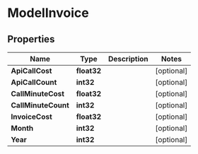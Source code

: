 

# ModelInvoice


## Properties

| Name | Type | Description | Notes |
|------------ | ------------- | ------------- | -------------|
|**ApiCallCost** | **float32** |  |  [optional] |
|**ApiCallCount** | **int32** |  |  [optional] |
|**CallMinuteCost** | **float32** |  |  [optional] |
|**CallMinuteCount** | **int32** |  |  [optional] |
|**InvoiceCost** | **float32** |  |  [optional] |
|**Month** | **int32** |  |  [optional] |
|**Year** | **int32** |  |  [optional] |



